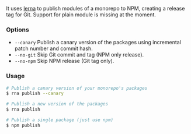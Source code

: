 It uses [lerna](https://github.com/lerna/lerna) to publish modules of a monorepo to NPM, creating a release tag for Git. Support for plain module is missing at the moment.

### Options

* `--canary` Publish a canary version of the packages using incremental patch number and commit hash.
* `--no-git` Skip Git commit and tag (NPM only release).
* `--no-npm` Skip NPM release (Git tag only).

### Usage
```sh
# Publish a canary version of your monorepo's packages
$ rna publish --canary

# Publish a new version of the packages
$ rna publish

# Publish a single package (just use npm)
$ npm publish
```

